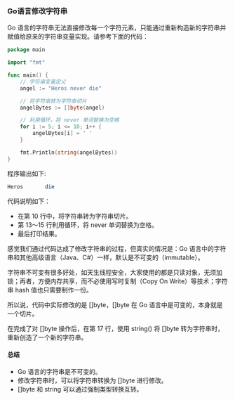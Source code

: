 ### Go语言修改字符串

Go 语言的字符串无法直接修改每一个字符元素，只能通过重新构造新的字符串并赋值给原来的字符串变量实现。请参考下面的代码：

```go
package main

import "fmt"

func main() {
	// 字符串变量定义
	angel := "Heros never die"

	// 将字符串转为字符串切片
	angelBytes := []byte(angel)

	// 利用循环，将 never 单词替换为空格
	for i := 5; i <= 10; i++ {
		angelBytes[i] = ' '
	}

	fmt.Println(string(angelBytes))
}
```

程序输出如下:

```perl
Heros       die
```

代码说明如下：

- 在第 10 行中，将字符串转为字符串切片。
- 第 13～15 行利用循环，将 never 单词替换为空格。
- 最后打印结果。

感觉我们通过代码达成了修改字符串的过程，但真实的情况是：Go 语言中的字符串和其他高级语言（Java、C#）一样，默认是不可变的（immutable）。

字符串不可变有很多好处，如天生线程安全，大家使用的都是只读对象，无须加锁；再者，方便内存共享，而不必使用写时复制（Copy On Write）等技术；字符串 hash 值也只需要制作一份。

所以说，代码中实际修改的是 []byte，[]byte 在 Go 语言中是可变的，本身就是一个切片。

在完成了对 []byte 操作后，在第 17 行，使用 string() 将 []byte 转为字符串时，重新创造了一个新的字符串。

#### 总结

- Go 语言的字符串是不可变的。
- 修改字符串时，可以将字符串转换为 []byte 进行修改。
- []byte 和 string 可以通过强制类型转换互转。